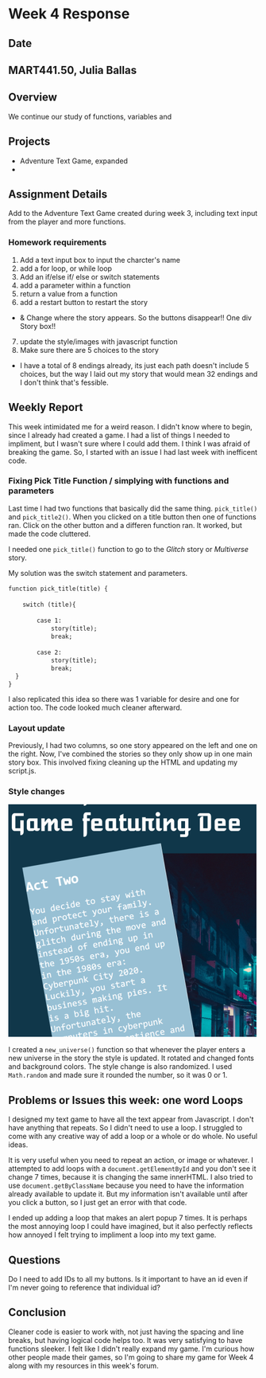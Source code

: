 # Week 4 Response
## Date
## MART441.50, Julia Ballas


## Overview
We continue our study of functions, variables and

## Projects

- Adventure Text Game, expanded
-

## Assignment Details

Add to the Adventure Text Game created during week 3, including text input from the player and more functions.


### Homework requirements
1. Add a text input box to input the charcter's name
2. add a for loop, or while loop
3. Add an if/else if/ else or switch statements
4. add a parameter within a function
5. return a value from a function
6. add a restart button to restart the story
  - & Change where the story appears. So the buttons disappear!! One div Story box!!
7. update the style/images with javascript function
8. Make sure there are 5 choices to the story
  - I have a total of 8 endings already, its just each path doesn't include 5 choices, but the way I laid out my story that would mean 32 endings and I don't think that's fessible.

## Weekly Report
This week intimidated me for a weird reason. I didn't know where to begin, since I already had created a game. I had a list of things I needed to impliment, but I wasn't sure where I could add them. I think I was afraid of breaking the game. So, I started with an issue I had last week with inefficent code.


### Fixing Pick Title Function / simplying with functions and parameters
Last time I had two functions that basically did the same thing. `pick_title()` and `pick_title2()`. When you clicked on a title button then one of functions ran. Click on the other button and a differen function ran. It worked, but made the code cluttered.

I needed one `pick_title()` function to go to the *Glitch* story or *Multiverse* story.

My solution was the switch statement and parameters.

```JS
function pick_title(title) {

    switch (title){

        case 1:
            story(title);
            break;

        case 2:
            story(title);
            break;
  }
}
```
I also replicated this idea so there was 1 variable for desire and one for action too. The code looked much cleaner afterward.

### Layout update
Previously, I had two columns, so one story appeared on the left and one on the right. Now, I've combined the stories so they only show up in one main story box. This involved fixing cleaning up the HTML and updating my script.js.

### Style changes
![screenshot of text game, with 2 test buttons](./images/style_update.png)

I created a `new_universe()` function so that whenever the player enters a new universe in the story the style is updated. It rotated and changed fonts and background colors. The style change is also randomized. I used `Math.random` and made sure it rounded the number, so it was 0 or 1.

## Problems or Issues this week: one word Loops

I designed my text game to have all the text appear from Javascript. I don't have anything that repeats. So I didn't need to use a loop. I struggled to come with any creative way of add a loop or a whole or do whole. No useful ideas.

It is very useful when you need to repeat an action, or image or whatever. I attempted to add loops with a `document.getElementById` and you don't see it change 7 times, because it is changing the same innerHTML. I also tried to use `document.getByClassName` because you need to have the information already available to update it. But my information isn't available until after you click a button, so I just get an error with that code.

I ended up adding a loop that makes an alert popup 7 times. It is perhaps the most annoying loop I could have imagined, but it also perfectly reflects how annoyed I felt trying to impliment a loop into my text game.

## Questions
Do I need to add IDs to all my buttons. Is it important to have an id even if I'm never going to reference that individual id?

## Conclusion
Cleaner code is easier to work with, not just having the spacing and line breaks, but having logical code helps too. It was very satisfying to have functions sleeker. I felt like I didn't really expand my game. I'm curious how other people made their games, so I'm going to share my game for Week 4 along with my resources in this week's forum.

